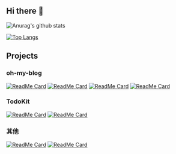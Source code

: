 ## Hi there 👋

<!-- **joe-lz/joe-lz** is a ✨ _special_ ✨ repository because its `README.md` (this file) appears on your GitHub profile.

Here are some ideas to get you started:

- 🔭 I’m currently working on ...
- 🌱 I’m currently learning ...
- 👯 I’m looking to collaborate on ...
- 🤔 I’m looking for help with ...
- 💬 Ask me about ...
- 📫 How to reach me: ...
- 😄 Pronouns: ...
- ⚡ Fun fact: ... -->


![Anurag's github stats](https://github-readme-stats.vercel.app/api?username=joe-lz&show_icons=true&include_all_commits=true)

[![Top Langs](https://github-readme-stats.vercel.app/api/top-langs/?username=joe-lz)](https://github.com/joe-lz)
<!-- [![Stargazers over time](https://starchart.cc/joe-lz/oh-my-blog.svg)](https://starchart.cc/joe-lz/) -->

<!-- <p align="center">
  <img src="https://github-readme-stats.vercel.app/api?username=joe-lz&show_icons=true&include_all_commits=true" />
</p>
<p align="center">
  <img src="https://github-readme-stats.vercel.app/api/top-langs/?username=joe-lz" />
</p> -->

## Projects
### oh-my-blog 
[![ReadMe Card](https://github-readme-stats.vercel.app/api/pin/?username=joe-lz&repo=oh-my-blog&theme=material-palenight)](https://github.com/joe-lz/oh-my-blog)
[![ReadMe Card](https://github-readme-stats.vercel.app/api/pin/?username=joe-lz&repo=ombTheme-simple-www&theme=default_repocard)](https://github.com/joe-lz/ombTheme-simple-www)
[![ReadMe Card](https://github-readme-stats.vercel.app/api/pin/?username=joe-lz&repo=ombTheme-white-www&theme=default_repocard)](https://github.com/joe-lz/ombTheme-white-www)
[![ReadMe Card](https://github-readme-stats.vercel.app/api/pin/?username=joe-lz&repo=ombTheme-white-admin&theme=default_repocard)](https://github.com/joe-lz/ombTheme-white-admin)

### TodoKit
[![ReadMe Card](https://github-readme-stats.vercel.app/api/pin/?username=joe-lz&repo=TodoKit&theme=material-palenight)](https://github.com/joe-lz/TodoKit)
[![ReadMe Card](https://github-readme-stats.vercel.app/api/pin/?username=joe-lz&repo=TodoKit-api&theme=default_repocard)](https://github.com/joe-lz/TodoKit-api)

### 其他
[![ReadMe Card](https://github-readme-stats.vercel.app/api/pin/?username=joe-lz&repo=jser.blog)](https://github.com/joe-lz/jser.blog)
[![ReadMe Card](https://github-readme-stats.vercel.app/api/pin/?username=joe-lz&repo=blog)](https://github.com/joe-lz/blog)